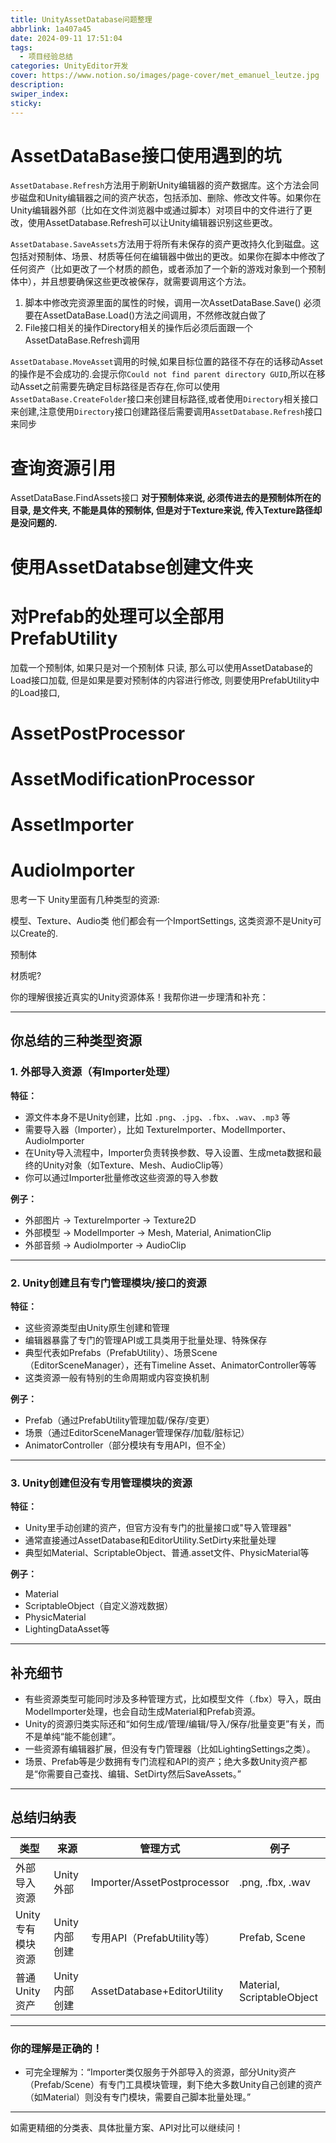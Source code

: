 ```yaml
---
title: UnityAssetDatabase问题整理
abbrlink: 1a407a45
date: 2024-09-11 17:51:04
tags:
  - 项目经验总结
categories: UnityEditor开发
cover: https://www.notion.so/images/page-cover/met_emanuel_leutze.jpg
description: 
swiper_index: 
sticky:
---
```


# AssetDataBase接口使用遇到的坑

`AssetDatabase.Refresh`方法用于刷新Unity编辑器的资产数据库。这个方法会同步磁盘和Unity编辑器之间的资产状态，包括添加、删除、修改文件等。如果你在Unity编辑器外部（比如在文件浏览器中或通过脚本）对项目中的文件进行了更改，使用AssetDatabase.Refresh可以让Unity编辑器识别这些更改。

`AssetDatabase.SaveAssets`方法用于将所有未保存的资产更改持久化到磁盘。这包括对预制体、场景、材质等任何在编辑器中做出的更改。如果你在脚本中修改了任何资产（比如更改了一个材质的颜色，或者添加了一个新的游戏对象到一个预制体中），并且想要确保这些更改被保存，就需要调用这个方法。

1. 脚本中修改完资源里面的属性的时候，调用一次AssetDataBase.Save() 必须要在AssetDataBase.Load()方法之间调用，不然修改就白做了
2. File接口相关的操作Directory相关的操作后必须后面跟一个AssetDataBase.Refresh调用

`AssetDatabase.MoveAsset`调用的时候,如果目标位置的路径不存在的话移动Asset的操作是不会成功的.会提示你`Could not find parent directory GUID`,所以在移动Asset之前需要先确定目标路径是否存在,你可以使用`AssetDataBase.CreateFolder`接口来创建目标路径,或者使用`Directory`相关接口来创建,注意使用`Directory`接口创建路径后需要调用`AssetDatabase.Refresh`接口来同步

# 查询资源引用

AssetDataBase.FindAssets接口 **对于预制体来说, 必须传进去的是预制体所在的目录, 是文件夹, 不能是具体的预制体, 但是对于Texture来说, 传入Texture路径却是没问题的.**

# 使用AssetDatabse创建文件夹


# 对Prefab的处理可以全部用PrefabUtility

加载一个预制体, 如果只是对一个预制体 只读, 那么可以使用AssetDatabase的Load接口加载, 但是如果是要对预制体的内容进行修改, 则要使用PrefabUtility中的Load接口,


# AssetPostProcessor
# AssetModificationProcessor
# AssetImporter
# AudioImporter

思考一下 Unity里面有几种类型的资源:

模型、Texture、Audio类 他们都会有一个ImportSettings, 这类资源不是Unity可以Create的.


预制体

材质呢?

你的理解很接近真实的Unity资源体系！我帮你进一步理清和补充：

---

## 你总结的三种类型资源

### 1. **外部导入资源（有Importer处理）**
**特征：**  
- 源文件本身不是Unity创建，比如 `.png`、`.jpg`、`.fbx`、`.wav`、`.mp3` 等
- 需要导入器（Importer），比如 TextureImporter、ModelImporter、AudioImporter
- 在Unity导入流程中，Importer负责转换参数、导入设置、生成meta数据和最终的Unity对象（如Texture、Mesh、AudioClip等）
- 你可以通过Importer批量修改这些资源的导入参数

**例子：**  
- 外部图片 → TextureImporter → Texture2D
- 外部模型 → ModelImporter → Mesh, Material, AnimationClip
- 外部音频 → AudioImporter → AudioClip

---

### 2. **Unity创建且有专门管理模块/接口的资源**
**特征：**  
- 这些资源类型由Unity原生创建和管理
- 编辑器暴露了专门的管理API或工具类用于批量处理、特殊保存
- 典型代表如Prefabs（PrefabUtility）、场景Scene（EditorSceneManager），还有Timeline Asset、AnimatorController等等
- 这类资源一般有特别的生命周期或内容变换机制

**例子：**  
- Prefab（通过PrefabUtility管理加载/保存/变更）
- 场景（通过EditorSceneManager管理保存/加载/脏标记）
- AnimatorController（部分模块有专用API，但不全）

---

### 3. **Unity创建但没有专用管理模块的资源**
**特征：**  
- Unity里手动创建的资产，但官方没有专门的批量接口或"导入管理器"
- 通常直接通过AssetDatabase和EditorUtility.SetDirty来批量处理
- 典型如Material、ScriptableObject、普通.asset文件、PhysicMaterial等

**例子：**  
- Material
- ScriptableObject（自定义游戏数据）
- PhysicMaterial
- LightingDataAsset等

---

## 补充细节

- 有些资源类型可能同时涉及多种管理方式，比如模型文件（.fbx）导入，既由ModelImporter处理，也会自动生成Material和Prefab资源。
- Unity的资源归类实际还和“如何生成/管理/编辑/导入/保存/批量变更”有关，而不是单纯“能不能创建”。
- 一些资源有编辑器扩展，但没有专门管理器（比如LightingSettings之类）。
- 场景、Prefab等是少数拥有专门流程和API的资产；绝大多数Unity资产都是“你需要自己查找、编辑、SetDirty然后SaveAssets。”

---

## 总结归纳表

| 类型              | 来源              | 管理方式                        | 例子                    |
|-------------------|-------------------|---------------------------------|-------------------------|
| 外部导入资源      | Unity外部         | Importer/AssetPostprocessor     | .png, .fbx, .wav        |
| Unity专有模块资源 | Unity内部创建     | 专用API（PrefabUtility等）      | Prefab, Scene           |
| 普通Unity资产     | Unity内部创建     | AssetDatabase+EditorUtility     | Material, ScriptableObject |

---

### 你的理解是正确的！

- 可完全理解为：“Importer类仅服务于外部导入的资源，部分Unity资产（Prefab/Scene）有专门工具模块管理，剩下绝大多数Unity自己创建的资产（如Material）则没有专门模块，需要自己脚本批量处理。”

---

如需更精细的分类表、具体批量方案、API对比可以继续问！

